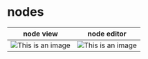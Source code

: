 # nodes
| node view      | node editor |
| ----------- | ----------- |
| ![This is an image](https://i.imgur.com/PI5yKQE.png) | ![This is an image](https://i.imgur.com/nmPiyhe.png)|
